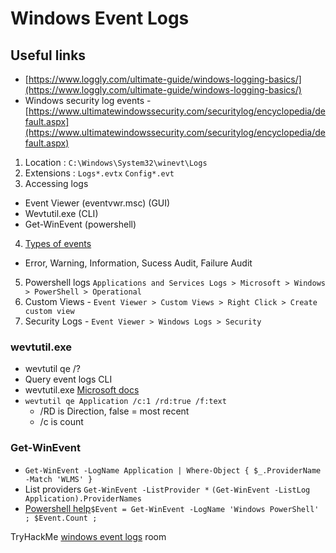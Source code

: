 # Windows Event Logs

## Useful links
- [https://www.loggly.com/ultimate-guide/windows-logging-basics/](https://www.loggly.com/ultimate-guide/windows-logging-basics/)
- Windows security log events - [https://www.ultimatewindowssecurity.com/securitylog/encyclopedia/default.aspx](https://www.ultimatewindowssecurity.com/securitylog/encyclopedia/default.aspx)

1. Location : `C:\Windows\System32\winevt\Logs` 
2. Extensions : `Logs*.evtx` `Config*.evt`
3. Accessing logs
- Event Viewer (eventvwr.msc) (GUI)
- Wevtutil.exe (CLI)
- Get-WinEvent (powershell)
4. [Types of events](https://docs.microsoft.com/en-us/windows/win32/eventlog/event-types)
- Error, Warning, Information, Sucess Audit, Failure Audit
5. Powershell logs `Applications and Services Logs > Microsoft > Windows > PowerShell > Operational`
6. Custom Views - `Event Viewer > Custom Views > Right Click > Create custom view`
7. Security Logs - `Event Viewer > Windows Logs > Security`

### wevtutil.exe
- wevtutil qe /?
- Query event logs CLI
- wevtutil.exe [Microsoft docs](https://docs.microsoft.com/en-us/windows-server/administration/windows-commands/wevtutil)
- `wevtutil qe Application /c:1 /rd:true /f:text`
  - /RD is Direction, false = most recent
  - /c is count

### Get-WinEvent
- `Get-WinEvent -LogName Application | Where-Object { $_.ProviderName -Match 'WLMS' }`
- List providers `Get-WinEvent -ListProvider *` `(Get-WinEvent -ListLog Application).ProviderNames`
- [Powershell help](https://docs.microsoft.com/en-us/powershell/module/microsoft.powershell.diagnostics/get-winevent?view=powershell-5.1)`$Event = Get-WinEvent -LogName 'Windows PowerShell' ; $Event.Count ; `

TryHackMe [windows event logs](https://tryhackme.com/room/windowseventlogs) room
